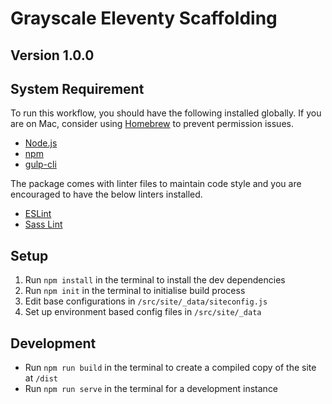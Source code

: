 # Grayscale Eleventy Scaffolding

## Version 1.0.0

## System Requirement

To run this workflow, you should have the following installed globally. If you are on Mac, consider using [Homebrew](https://brew.sh/) to prevent permission issues.

* [Node.js](https://nodejs.org/en/download/)
* [npm](https://docs.npmjs.com/getting-started/installing-node)
* [gulp-cli](https://github.com/gulpjs/gulp-cli)

The package comes with linter files to maintain code style and you are encouraged to have the below linters installed.

* [ESLint](https://eslint.org/)
* [Sass Lint](https://github.com/sasstools/sass-lint)

## Setup

1. Run `npm install` in the terminal to install the dev dependencies
2. Run `npm init` in the terminal to initialise build process
3. Edit base configurations in `/src/site/_data/siteconfig.js`
4. Set up environment based config files in `/src/site/_data`

## Development

* Run `npm run build` in the terminal to create a compiled copy of the site at `/dist`
* Run `npm run serve` in the terminal for a development instance
